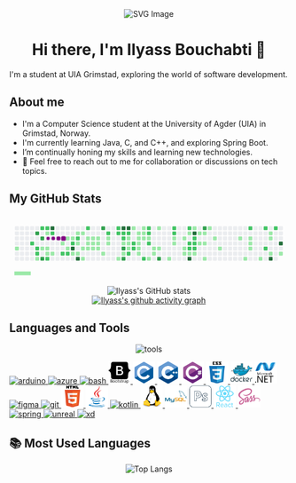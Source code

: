 <div align="center">
  <img src="https://github-production-user-asset-6210df.s3.amazonaws.com/63551022/292980730-19f2da2b-0f24-4f18-9e0b-6b2332748ad4.svg" alt="SVG Image">
  <h1>Hi there, I'm Ilyass Bouchabti 👋</h1>
</div>

I'm a student at UIA Grimstad, exploring the world of software development.

## About me
-  I'm a Computer Science student at the University of Agder (UIA) in Grimstad, Norway.
-  I'm currently learning Java, C, and C++, and exploring Spring Boot.
-  I’m continually honing my skills and learning new technologies.
- 💬 Feel free to reach out to me for collaboration or discussions on tech topics.


##  My GitHub Stats
<svg viewBox="-16 -32 880 192" width="880" height="192" xmlns="http://www.w3.org/2000/svg"><style>@keyframes c0{38.6%{fill:var(--c1)}38.62%,to{fill:var(--ce)}}@keyframes c1{.47%{fill:var(--c1)}.49%,to{fill:var(--ce)}}@keyframes c2{.96%{fill:var(--c1)}.98%,to{fill:var(--ce)}}@keyframes c3{57.99%{fill:var(--c2)}58.01%,to{fill:var(--ce)}}@keyframes c4{77.53%{fill:var(--c3)}77.55%,to{fill:var(--ce)}}@keyframes c5{1.77%{fill:var(--c1)}1.79%,to{fill:var(--ce)}}@keyframes c6{1.93%{fill:var(--c1)}1.95%,to{fill:var(--ce)}}@keyframes c7{57.66%{fill:var(--c2)}57.68%,to{fill:var(--ce)}}@keyframes c8{57.5%{fill:var(--c2)}57.52%,to{fill:var(--ce)}}@keyframes c9{37.63%{fill:var(--c1)}37.65%,to{fill:var(--ce)}}@keyframes ca{58.79%{fill:var(--c2)}58.81%,to{fill:var(--ce)}}@keyframes cb{77.86%{fill:var(--c3)}77.88%,to{fill:var(--ce)}}@keyframes cc{2.09%{fill:var(--c1)}2.11%,to{fill:var(--ce)}}@keyframes cd{34.56%{fill:var(--c1)}34.58%,to{fill:var(--ce)}}@keyframes ce{78.5%{fill:var(--c3)}78.52%,to{fill:var(--ce)}}@keyframes cf{58.96%{fill:var(--c2)}58.98%,to{fill:var(--ce)}}@keyframes cg{40.38%{fill:var(--c1)}40.4%,to{fill:var(--ce)}}@keyframes ch{2.41%{fill:var(--c1)}2.43%,to{fill:var(--ce)}}@keyframes ci{2.25%{fill:var(--c1)}2.27%,to{fill:var(--ce)}}@keyframes cj{34.4%{fill:var(--c1)}34.42%,to{fill:var(--ce)}}@keyframes ck{34.24%{fill:var(--c1)}34.26%,to{fill:var(--ce)}}@keyframes cl{56.69%{fill:var(--c2)}56.71%,to{fill:var(--ce)}}@keyframes cm{81.41%{fill:var(--c4)}81.43%,to{fill:var(--ce)}}@keyframes cn{40.54%{fill:var(--c2)}40.56%,to{fill:var(--ce)}}@keyframes co{2.57%{fill:var(--c1)}2.59%,to{fill:var(--ce)}}@keyframes cp{34.08%{fill:var(--c1)}34.1%,to{fill:var(--ce)}}@keyframes cq{2.9%{fill:var(--c1)}2.92%,to{fill:var(--ce)}}@keyframes cr{36.02%{fill:var(--c1)}36.04%,to{fill:var(--ce)}}@keyframes cs{56.05%{fill:var(--c2)}56.07%,to{fill:var(--ce)}}@keyframes ct{3.06%{fill:var(--c1)}3.08%,to{fill:var(--ce)}}@keyframes cu{35.69%{fill:var(--c1)}35.71%,to{fill:var(--ce)}}@keyframes cv{55.89%{fill:var(--c2)}55.91%,to{fill:var(--ce)}}@keyframes cw{3.22%{fill:var(--c1)}3.24%,to{fill:var(--ce)}}@keyframes cx{55.4%{fill:var(--c2)}55.42%,to{fill:var(--ce)}}@keyframes cy{80.12%{fill:var(--c4)}80.14%,to{fill:var(--ce)}}@keyframes cz{33.11%{fill:var(--c1)}33.13%,to{fill:var(--ce)}}@keyframes c10{3.54%{fill:var(--c1)}3.56%,to{fill:var(--ce)}}@keyframes c11{55.08%{fill:var(--c2)}55.1%,to{fill:var(--ce)}}@keyframes c12{32.3%{fill:var(--c1)}32.32%,to{fill:var(--ce)}}@keyframes c13{32.95%{fill:var(--c1)}32.97%,to{fill:var(--ce)}}@keyframes c14{79.63%{fill:var(--c4)}79.65%,to{fill:var(--ce)}}@keyframes c15{3.71%{fill:var(--c1)}3.73%,to{fill:var(--ce)}}@keyframes c16{31.98%{fill:var(--c1)}32%,to{fill:var(--ce)}}@keyframes c17{31.65%{fill:var(--c1)}31.67%,to{fill:var(--ce)}}@keyframes c18{54.43%{fill:var(--c2)}54.45%,to{fill:var(--ce)}}@keyframes c19{4.03%{fill:var(--c1)}4.05%,to{fill:var(--ce)}}@keyframes c1a{4.84%{fill:var(--c1)}4.86%,to{fill:var(--ce)}}@keyframes c1b{5%{fill:var(--c1)}5.02%,to{fill:var(--ce)}}@keyframes c1c{4.19%{fill:var(--c1)}4.21%,to{fill:var(--ce)}}@keyframes c1d{4.67%{fill:var(--c1)}4.69%,to{fill:var(--ce)}}@keyframes c1e{5.16%{fill:var(--c1)}5.18%,to{fill:var(--ce)}}@keyframes c1f{4.35%{fill:var(--c1)}4.37%,to{fill:var(--ce)}}@keyframes c1g{4.51%{fill:var(--c1)}4.53%,to{fill:var(--ce)}}@keyframes c1h{5.32%{fill:var(--c1)}5.34%,to{fill:var(--ce)}}@keyframes c1i{75.27%{fill:var(--c3)}75.29%,to{fill:var(--ce)}}@keyframes c1j{5.64%{fill:var(--c1)}5.66%,to{fill:var(--ce)}}@keyframes c1k{52.33%{fill:var(--c2)}52.35%,to{fill:var(--ce)}}@keyframes c1l{6.29%{fill:var(--c1)}6.31%,to{fill:var(--ce)}}@keyframes c1m{6.13%{fill:var(--c1)}6.15%,to{fill:var(--ce)}}@keyframes c1n{51.85%{fill:var(--c2)}51.87%,to{fill:var(--ce)}}@keyframes c1o{51.69%{fill:var(--c2)}51.71%,to{fill:var(--ce)}}@keyframes c1p{30.52%{fill:var(--c1)}30.54%,to{fill:var(--ce)}}@keyframes c1q{84%{fill:var(--c4)}84.02%,to{fill:var(--ce)}}@keyframes c1r{51.52%{fill:var(--c2)}51.54%,to{fill:var(--ce)}}@keyframes c1s{52.98%{fill:var(--c2)}53%,to{fill:var(--ce)}}@keyframes c1t{6.94%{fill:var(--c1)}6.96%,to{fill:var(--ce)}}@keyframes c1u{73.98%{fill:var(--c3)}74%,to{fill:var(--ce)}}@keyframes c1v{43.45%{fill:var(--c1)}43.47%,to{fill:var(--ce)}}@keyframes c1w{73.66%{fill:var(--c3)}73.68%,to{fill:var(--ce)}}@keyframes c1x{84.16%{fill:var(--c4)}84.18%,to{fill:var(--ce)}}@keyframes c1y{51.36%{fill:var(--c2)}51.38%,to{fill:var(--ce)}}@keyframes c1z{7.26%{fill:var(--c1)}7.28%,to{fill:var(--ce)}}@keyframes c20{7.1%{fill:var(--c1)}7.12%,to{fill:var(--ce)}}@keyframes c21{43.77%{fill:var(--c1)}43.79%,to{fill:var(--ce)}}@keyframes c22{43.61%{fill:var(--c2)}43.63%,to{fill:var(--ce)}}@keyframes c23{28.75%{fill:var(--c1)}28.77%,to{fill:var(--ce)}}@keyframes c24{44.09%{fill:var(--c2)}44.11%,to{fill:var(--ce)}}@keyframes c25{43.93%{fill:var(--c2)}43.95%,to{fill:var(--ce)}}@keyframes c26{28.42%{fill:var(--c1)}28.44%,to{fill:var(--ce)}}@keyframes c27{7.58%{fill:var(--c1)}7.6%,to{fill:var(--ce)}}@keyframes c28{9.68%{fill:var(--c1)}9.7%,to{fill:var(--ce)}}@keyframes c29{9.84%{fill:var(--c1)}9.86%,to{fill:var(--ce)}}@keyframes c2a{10.01%{fill:var(--c1)}10.03%,to{fill:var(--ce)}}@keyframes c2b{28.1%{fill:var(--c1)}28.12%,to{fill:var(--ce)}}@keyframes c2c{28.26%{fill:var(--c1)}28.28%,to{fill:var(--ce)}}@keyframes c2d{7.74%{fill:var(--c1)}7.76%,to{fill:var(--ce)}}@keyframes c2e{50.07%{fill:var(--c2)}50.09%,to{fill:var(--ce)}}@keyframes c2f{45.06%{fill:var(--c2)}45.08%,to{fill:var(--ce)}}@keyframes c2g{44.9%{fill:var(--c2)}44.92%,to{fill:var(--ce)}}@keyframes c2h{7.91%{fill:var(--c1)}7.93%,to{fill:var(--ce)}}@keyframes c2i{44.58%{fill:var(--c2)}44.6%,to{fill:var(--ce)}}@keyframes c2j{10.49%{fill:var(--c1)}10.51%,to{fill:var(--ce)}}@keyframes c2k{8.39%{fill:var(--c1)}8.41%,to{fill:var(--ce)}}@keyframes c2l{8.88%{fill:var(--c1)}8.9%,to{fill:var(--ce)}}@keyframes c2m{27.29%{fill:var(--c1)}27.31%,to{fill:var(--ce)}}@keyframes c2n{8.55%{fill:var(--c1)}8.57%,to{fill:var(--ce)}}@keyframes c2o{72.53%{fill:var(--c3)}72.55%,to{fill:var(--ce)}}@keyframes c2p{11.46%{fill:var(--c1)}11.48%,to{fill:var(--ce)}}@keyframes c2q{45.87%{fill:var(--c2)}45.89%,to{fill:var(--ce)}}@keyframes c2r{46.03%{fill:var(--c2)}46.05%,to{fill:var(--ce)}}@keyframes c2s{25.19%{fill:var(--c1)}25.21%,to{fill:var(--ce)}}@keyframes c2t{25.35%{fill:var(--c1)}25.37%,to{fill:var(--ce)}}@keyframes c2u{24.87%{fill:var(--c1)}24.89%,to{fill:var(--ce)}}@keyframes c2v{25.84%{fill:var(--c1)}25.86%,to{fill:var(--ce)}}@keyframes c2w{12.11%{fill:var(--c1)}12.13%,to{fill:var(--ce)}}@keyframes c2x{46.68%{fill:var(--c2)}46.7%,to{fill:var(--ce)}}@keyframes c2y{24.55%{fill:var(--c1)}24.57%,to{fill:var(--ce)}}@keyframes c2z{47.81%{fill:var(--c2)}47.83%,to{fill:var(--ce)}}@keyframes c30{47.97%{fill:var(--c2)}47.99%,to{fill:var(--ce)}}@keyframes c31{12.27%{fill:var(--c1)}12.29%,to{fill:var(--ce)}}@keyframes c32{87.39%{fill:var(--c4)}87.41%,to{fill:var(--ce)}}@keyframes c33{14.53%{fill:var(--c1)}14.55%,to{fill:var(--ce)}}@keyframes c34{86.42%{fill:var(--c4)}86.44%,to{fill:var(--ce)}}@keyframes c35{47.49%{fill:var(--c2)}47.51%,to{fill:var(--ce)}}@keyframes c36{47.65%{fill:var(--c2)}47.67%,to{fill:var(--ce)}}@keyframes c37{48.13%{fill:var(--c2)}48.15%,to{fill:var(--ce)}}@keyframes c38{12.43%{fill:var(--c1)}12.45%,to{fill:var(--ce)}}@keyframes c39{14.21%{fill:var(--c1)}14.23%,to{fill:var(--ce)}}@keyframes c3a{13.56%{fill:var(--c1)}13.58%,to{fill:var(--ce)}}@keyframes c3b{70.1%{fill:var(--c3)}70.12%,to{fill:var(--ce)}}@keyframes c3c{14.04%{fill:var(--c1)}14.06%,to{fill:var(--ce)}}@keyframes c3d{13.72%{fill:var(--c1)}13.74%,to{fill:var(--ce)}}@keyframes c3e{12.91%{fill:var(--c1)}12.93%,to{fill:var(--ce)}}@keyframes c3f{15.34%{fill:var(--c1)}15.36%,to{fill:var(--ce)}}@keyframes c3g{15.82%{fill:var(--c1)}15.84%,to{fill:var(--ce)}}@keyframes c3h{16.31%{fill:var(--c1)}16.33%,to{fill:var(--ce)}}@keyframes c3i{17.92%{fill:var(--c1)}17.94%,to{fill:var(--ce)}}@keyframes c3j{18.73%{fill:var(--c1)}18.75%,to{fill:var(--ce)}}@keyframes c3k{65.74%{fill:var(--c2)}65.76%,to{fill:var(--ce)}}@keyframes c3l{17.6%{fill:var(--c1)}17.62%,to{fill:var(--ce)}}@keyframes c3m{17.44%{fill:var(--c1)}17.46%,to{fill:var(--ce)}}@keyframes c3n{17.28%{fill:var(--c1)}17.3%,to{fill:var(--ce)}}@keyframes c3o{19.21%{fill:var(--c1)}19.23%,to{fill:var(--ce)}}@keyframes c3p{66.23%{fill:var(--c2)}66.25%,to{fill:var(--ce)}}@keyframes c3q{67.52%{fill:var(--c2)}67.54%,to{fill:var(--ce)}}@keyframes c3r{20.99%{fill:var(--c1)}21.01%,to{fill:var(--ce)}}@keyframes c3s{20.83%{fill:var(--c1)}20.85%,to{fill:var(--ce)}}@keyframes c3t{19.7%{fill:var(--c1)}19.72%,to{fill:var(--ce)}}@keyframes c3u{89.97%{fill:var(--c4)}89.99%,to{fill:var(--ce)}}@keyframes c3v{66.55%{fill:var(--c2)}66.57%,to{fill:var(--ce)}}@keyframes c3w{90.78%{fill:var(--c4)}90.8%,to{fill:var(--ce)}}@keyframes c3x{20.02%{fill:var(--c1)}20.04%,to{fill:var(--ce)}}@keyframes u0{.47%{transform:scale(0,1)}.49%,.96%{transform:scale(.01,1)}.98%,1.77%{transform:scale(.02,1)}1.79%,1.93%{transform:scale(.03,1)}1.95%,2.09%{transform:scale(.05,1)}2.11%,2.25%{transform:scale(.06,1)}2.27%,2.41%{transform:scale(.07,1)}2.43%,2.57%{transform:scale(.08,1)}2.59%,2.9%{transform:scale(.09,1)}2.92%,3.06%{transform:scale(.1,1)}3.08%,3.22%{transform:scale(.12,1)}3.24%,3.54%{transform:scale(.13,1)}3.56%,3.71%{transform:scale(.14,1)}3.73%,4.03%{transform:scale(.15,1)}4.05%,4.19%{transform:scale(.16,1)}4.21%,4.35%{transform:scale(.17,1)}4.37%,4.51%{transform:scale(.19,1)}4.53%,4.67%{transform:scale(.2,1)}4.69%,4.84%{transform:scale(.21,1)}4.86%,5%{transform:scale(.22,1)}5.02%,5.16%{transform:scale(.23,1)}5.18%,5.32%{transform:scale(.24,1)}5.34%,5.64%{transform:scale(.26,1)}5.66%,6.13%{transform:scale(.27,1)}6.15%,6.29%{transform:scale(.28,1)}6.31%,6.94%{transform:scale(.29,1)}6.96%,7.1%{transform:scale(.3,1)}7.12%,7.26%{transform:scale(.31,1)}7.28%,7.58%{transform:scale(.33,1)}7.6%,7.74%{transform:scale(.34,1)}7.76%,7.91%{transform:scale(.35,1)}7.93%,8.39%{transform:scale(.36,1)}8.41%,8.55%{transform:scale(.37,1)}8.57%,8.88%{transform:scale(.38,1)}8.9%,9.68%{transform:scale(.4,1)}9.7%,9.84%{transform:scale(.41,1)}10.01%,9.86%{transform:scale(.42,1)}10.03%,10.49%{transform:scale(.43,1)}10.51%,11.46%{transform:scale(.44,1)}11.48%,12.11%{transform:scale(.45,1)}12.13%,12.27%{transform:scale(.47,1)}12.29%,12.43%{transform:scale(.48,1)}12.45%,12.91%{transform:scale(.49,1)}12.93%,13.56%{transform:scale(.5,1)}13.58%,13.72%{transform:scale(.51,1)}13.74%,14.04%{transform:scale(.52,1)}14.06%,14.21%{transform:scale(.53,1)}14.23%,14.53%{transform:scale(.55,1)}14.55%,15.34%{transform:scale(.56,1)}15.36%,15.82%{transform:scale(.57,1)}15.84%,16.31%{transform:scale(.58,1)}16.33%,17.28%{transform:scale(.59,1)}17.3%,17.44%{transform:scale(.6,1)}17.46%,17.6%{transform:scale(.62,1)}17.62%,17.92%{transform:scale(.63,1)}17.94%,18.73%{transform:scale(.64,1)}18.75%,19.21%{transform:scale(.65,1)}19.23%,19.7%{transform:scale(.66,1)}19.72%,20.02%{transform:scale(.67,1)}20.04%,20.83%{transform:scale(.69,1)}20.85%,20.99%{transform:scale(.7,1)}21.01%,24.55%{transform:scale(.71,1)}24.57%,24.87%{transform:scale(.72,1)}24.89%,25.19%{transform:scale(.73,1)}25.21%,25.35%{transform:scale(.74,1)}25.37%,25.84%{transform:scale(.76,1)}25.86%,27.29%{transform:scale(.77,1)}27.31%,28.1%{transform:scale(.78,1)}28.12%,28.26%{transform:scale(.79,1)}28.28%,28.42%{transform:scale(.8,1)}28.44%,28.75%{transform:scale(.81,1)}28.77%,30.52%{transform:scale(.83,1)}30.54%,31.65%{transform:scale(.84,1)}31.67%,31.98%{transform:scale(.85,1)}32%,32.3%{transform:scale(.86,1)}32.32%,32.95%{transform:scale(.87,1)}32.97%,33.11%{transform:scale(.88,1)}33.13%,34.08%{transform:scale(.9,1)}34.1%,34.24%{transform:scale(.91,1)}34.26%,34.4%{transform:scale(.92,1)}34.42%,34.56%{transform:scale(.93,1)}34.58%,35.69%{transform:scale(.94,1)}35.71%,36.02%{transform:scale(.95,1)}36.04%,37.63%{transform:scale(.97,1)}37.65%,38.6%{transform:scale(.98,1)}38.62%,40.38%{transform:scale(.99,1)}40.4%,to{transform:scale(1,1)}}@keyframes u1{40.54%{transform:scale(0,1)}40.56%,to{transform:scale(1,1)}}@keyframes u2{43.45%{transform:scale(0,1)}43.47%,to{transform:scale(1,1)}}@keyframes u3{43.61%{transform:scale(0,1)}43.63%,to{transform:scale(1,1)}}@keyframes u4{43.77%{transform:scale(0,1)}43.79%,to{transform:scale(1,1)}}@keyframes u5{43.93%{transform:scale(0,1)}43.95%,44.09%{transform:scale(.03,1)}44.11%,44.58%{transform:scale(.06,1)}44.6%,44.9%{transform:scale(.09,1)}44.92%,45.06%{transform:scale(.11,1)}45.08%,45.87%{transform:scale(.14,1)}45.89%,46.03%{transform:scale(.17,1)}46.05%,46.68%{transform:scale(.2,1)}46.7%,47.49%{transform:scale(.23,1)}47.51%,47.65%{transform:scale(.26,1)}47.67%,47.81%{transform:scale(.29,1)}47.83%,47.97%{transform:scale(.31,1)}47.99%,48.13%{transform:scale(.34,1)}48.15%,50.07%{transform:scale(.37,1)}50.09%,51.36%{transform:scale(.4,1)}51.38%,51.52%{transform:scale(.43,1)}51.54%,51.69%{transform:scale(.46,1)}51.71%,51.85%{transform:scale(.49,1)}51.87%,52.33%{transform:scale(.51,1)}52.35%,52.98%{transform:scale(.54,1)}53%,54.43%{transform:scale(.57,1)}54.45%,55.08%{transform:scale(.6,1)}55.1%,55.4%{transform:scale(.63,1)}55.42%,55.89%{transform:scale(.66,1)}55.91%,56.05%{transform:scale(.69,1)}56.07%,56.69%{transform:scale(.71,1)}56.71%,57.5%{transform:scale(.74,1)}57.52%,57.66%{transform:scale(.77,1)}57.68%,57.99%{transform:scale(.8,1)}58.01%,58.79%{transform:scale(.83,1)}58.81%,58.96%{transform:scale(.86,1)}58.98%,65.74%{transform:scale(.89,1)}65.76%,66.23%{transform:scale(.91,1)}66.25%,66.55%{transform:scale(.94,1)}66.57%,67.52%{transform:scale(.97,1)}67.54%,to{transform:scale(1,1)}}@keyframes u6{70.1%{transform:scale(0,1)}70.12%,72.53%{transform:scale(.13,1)}72.55%,73.66%{transform:scale(.25,1)}73.68%,73.98%{transform:scale(.38,1)}74%,75.27%{transform:scale(.5,1)}75.29%,77.53%{transform:scale(.63,1)}77.55%,77.86%{transform:scale(.75,1)}77.88%,78.5%{transform:scale(.88,1)}78.52%,to{transform:scale(1,1)}}@keyframes u7{79.63%{transform:scale(0,1)}79.65%,80.12%{transform:scale(.11,1)}80.14%,81.41%{transform:scale(.22,1)}81.43%,84%{transform:scale(.33,1)}84.02%,84.16%{transform:scale(.44,1)}84.18%,86.42%{transform:scale(.56,1)}86.44%,87.39%{transform:scale(.67,1)}87.41%,89.97%{transform:scale(.78,1)}89.99%,90.78%{transform:scale(.89,1)}90.8%,to{transform:scale(1,1)}}@keyframes s0{0%,99.84%{transform:translate(0,-16px)}.16%{transform:translate(0,0)}.32%{transform:translate(16px,0)}.48%{transform:translate(16px,16px)}.81%,1.45%{transform:translate(48px,16px)}.97%,58.48%{transform:translate(48px,0)}1.13%{transform:translate(32px,0)}1.29%{transform:translate(32px,16px)}1.62%{transform:translate(48px,32px)}1.78%,39.58%,77.71%{transform:translate(64px,32px)}1.94%,39.74%,57.84%{transform:translate(64px,48px)}2.26%,40.06%{transform:translate(96px,48px)}2.42%{transform:translate(96px,32px)}3.23%,55.25%{transform:translate(176px,32px)}3.39%{transform:translate(176px,16px)}3.88%{transform:translate(224px,16px)}4.04%{transform:translate(224px,32px)}4.36%{transform:translate(256px,32px)}4.52%{transform:translate(256px,48px)}4.85%{transform:translate(224px,48px)}5.01%{transform:translate(224px,64px)}5.49%{transform:translate(272px,64px)}5.65%{transform:translate(272px,80px)}5.82%{transform:translate(288px,80px)}6.3%{transform:translate(288px,32px)}53.15%,6.62%{transform:translate(320px,32px)}30.05%,6.79%{transform:translate(320px,48px)}29.73%,7.11%{transform:translate(352px,48px)}29.56%,7.27%{transform:translate(352px,32px)}8.08%{transform:translate(432px,32px)}8.4%{transform:translate(432px,64px)}8.56%{transform:translate(448px,64px)}8.72%{transform:translate(448px,80px)}49.92%,9.21%{transform:translate(400px,80px)}9.53%{transform:translate(400px,48px)}9.69%{transform:translate(384px,48px)}10.02%{transform:translate(384px,80px)}10.34%{transform:translate(416px,80px)}10.5%{transform:translate(416px,96px)}10.66%{transform:translate(432px,96px)}10.82%{transform:translate(432px,80px)}11.31%{transform:translate(480px,80px)}11.47%{transform:translate(480px,96px)}11.95%{transform:translate(528px,96px)}12.12%{transform:translate(528px,80px)}12.76%{transform:translate(592px,80px)}12.92%{transform:translate(592px,96px)}13.09%{transform:translate(576px,96px)}13.57%{transform:translate(576px,48px)}13.73%{transform:translate(592px,48px)}14.05%{transform:translate(592px,16px)}14.22%{transform:translate(576px,16px)}14.38%,47.01%{transform:translate(576px,0)}14.54%,86.27%{transform:translate(560px,0)}14.7%{transform:translate(560px,-16px)}15.19%{transform:translate(608px,-16px)}15.35%{transform:translate(608px,0)}15.51%{transform:translate(624px,0)}15.83%{transform:translate(624px,32px)}15.99%{transform:translate(640px,32px)}16.32%{transform:translate(640px,64px)}17.29%{transform:translate(736px,64px)}17.61%{transform:translate(736px,32px)}17.93%{transform:translate(704px,32px)}18.09%{transform:translate(704px,48px)}18.26%{transform:translate(720px,48px)}18.74%{transform:translate(720px,96px)}19.39%{transform:translate(784px,96px)}19.55%{transform:translate(784px,80px)}20.03%{transform:translate(832px,80px)}20.19%{transform:translate(832px,64px)}20.36%{transform:translate(816px,64px)}20.68%{transform:translate(816px,32px)}20.84%{transform:translate(800px,32px)}21.32%{transform:translate(800px,-16px)}24.07%{transform:translate(528px,-16px)}24.39%{transform:translate(528px,16px)}24.56%,46.53%,86.59%{transform:translate(544px,16px)}24.72%{transform:translate(544px,32px)}25.2%{transform:translate(496px,32px)}25.36%{transform:translate(496px,48px)}25.69%{transform:translate(528px,48px)}25.85%{transform:translate(528px,64px)}26.01%{transform:translate(512px,64px)}26.33%{transform:translate(512px,32px)}26.66%{transform:translate(480px,32px)}26.98%{transform:translate(480px,0)}27.3%,71.57%{transform:translate(448px,0)}27.46%{transform:translate(448px,-16px)}27.95%{transform:translate(400px,-16px)}28.27%{transform:translate(400px,16px)}28.59%,29.24%{transform:translate(368px,16px)}28.76%{transform:translate(368px,0)}28.92%{transform:translate(384px,0)}29.08%,51.05%{transform:translate(384px,16px)}29.4%{transform:translate(368px,32px)}30.53%{transform:translate(320px,96px)}31.66%{transform:translate(208px,96px)}31.99%,32.63%{transform:translate(208px,64px)}32.15%,32.79%,79.97%{transform:translate(192px,64px)}32.31%{transform:translate(192px,48px)}32.47%{transform:translate(208px,48px)}32.96%{transform:translate(192px,80px)}33.12%{transform:translate(176px,80px)}33.28%{transform:translate(176px,96px)}33.76%{transform:translate(128px,96px)}33.93%,35.22%{transform:translate(128px,80px)}34.25%,56.54%{transform:translate(96px,80px)}34.41%{transform:translate(96px,64px)}34.57%{transform:translate(80px,64px)}34.73%{transform:translate(80px,80px)}35.38%{transform:translate(128px,64px)}35.7%{transform:translate(160px,64px)}35.86%,55.57%{transform:translate(160px,48px)}36.35%{transform:translate(112px,48px)}37%{transform:translate(112px,112px)}37.48%{transform:translate(64px,112px)}37.64%{transform:translate(64px,96px)}37.8%{transform:translate(48px,96px)}38.13%{transform:translate(48px,64px)}38.61%{transform:translate(0,64px)}38.93%{transform:translate(0,32px)}40.39%{transform:translate(96px,16px)}41.52%{transform:translate(208px,16px)}42.16%{transform:translate(208px,80px)}43.62%{transform:translate(352px,80px)}43.78%{transform:translate(352px,64px)}43.94%{transform:translate(368px,64px)}44.1%{transform:translate(368px,48px)}44.59%{transform:translate(416px,48px)}45.07%{transform:translate(416px,0)}45.88%{transform:translate(496px,0)}46.04%{transform:translate(496px,16px)}46.69%{transform:translate(544px,0)}47.33%{transform:translate(576px,32px)}47.5%{transform:translate(560px,32px)}47.66%{transform:translate(560px,48px)}47.82%{transform:translate(544px,48px)}47.98%{transform:translate(544px,64px)}48.14%{transform:translate(560px,64px)}48.3%{transform:translate(560px,80px)}50.08%{transform:translate(400px,96px)}50.24%{transform:translate(384px,96px)}51.7%,53.31%,74.64%{transform:translate(320px,16px)}51.86%,74.8%{transform:translate(320px,0)}52.18%{transform:translate(288px,0)}52.34%{transform:translate(288px,16px)}52.83%,74.47%{transform:translate(336px,16px)}52.99%{transform:translate(336px,32px)}53.96%{transform:translate(256px,16px)}54.12%{transform:translate(256px,0)}54.77%{transform:translate(192px,0)}55.09%{transform:translate(192px,32px)}55.41%{transform:translate(176px,48px)}55.9%{transform:translate(160px,80px)}56.7%{transform:translate(96px,96px)}56.87%{transform:translate(112px,96px)}57.03%{transform:translate(112px,80px)}57.51%{transform:translate(64px,80px)}58%,98.71%{transform:translate(48px,48px)}58.97%{transform:translate(96px,0)}59.13%{transform:translate(96px,-16px)}65.59%{transform:translate(736px,-16px)}65.75%{transform:translate(736px,0)}66.56%{transform:translate(816px,0)}66.72%{transform:translate(816px,16px)}67.04%{transform:translate(784px,16px)}67.53%{transform:translate(784px,64px)}67.69%{transform:translate(768px,64px)}68.34%{transform:translate(768px,0)}72.54%{transform:translate(448px,96px)}73.67%{transform:translate(336px,96px)}76.74%{transform:translate(128px,0)}76.9%{transform:translate(128px,16px)}77.54%{transform:translate(64px,16px)}77.87%{transform:translate(80px,32px)}78.51%{transform:translate(80px,96px)}79.64%{transform:translate(192px,96px)}80.13%{transform:translate(176px,64px)}80.78%{transform:translate(176px,0)}81.42%{transform:translate(112px,0)}81.58%{transform:translate(112px,-16px)}83.84%{transform:translate(336px,-16px)}84.01%{transform:translate(336px,0)}86.43%{transform:translate(560px,16px)}87.4%{transform:translate(544px,96px)}90.31%{transform:translate(832px,96px)}90.79%{transform:translate(832px,48px)}99.35%{transform:translate(48px,-16px)}}@keyframes s1{0%,99.84%{transform:translate(16px,-16px)}.16%{transform:translate(0,-16px)}.32%{transform:translate(0,0)}.48%{transform:translate(16px,0)}.65%{transform:translate(16px,16px)}.97%,1.62%{transform:translate(48px,16px)}1.13%,58.64%{transform:translate(48px,0)}1.29%{transform:translate(32px,0)}1.45%{transform:translate(32px,16px)}1.78%{transform:translate(48px,32px)}1.94%,39.74%,77.87%{transform:translate(64px,32px)}2.1%,39.9%,58%{transform:translate(64px,48px)}2.42%,40.23%{transform:translate(96px,48px)}2.58%{transform:translate(96px,32px)}3.39%,55.41%{transform:translate(176px,32px)}3.55%{transform:translate(176px,16px)}4.04%{transform:translate(224px,16px)}4.2%{transform:translate(224px,32px)}4.52%{transform:translate(256px,32px)}4.68%{transform:translate(256px,48px)}5.01%{transform:translate(224px,48px)}5.17%{transform:translate(224px,64px)}5.65%{transform:translate(272px,64px)}5.82%{transform:translate(272px,80px)}5.98%{transform:translate(288px,80px)}6.46%{transform:translate(288px,32px)}53.31%,6.79%{transform:translate(320px,32px)}30.21%,6.95%{transform:translate(320px,48px)}29.89%,7.27%{transform:translate(352px,48px)}29.73%,7.43%{transform:translate(352px,32px)}8.24%{transform:translate(432px,32px)}8.56%{transform:translate(432px,64px)}8.72%{transform:translate(448px,64px)}8.89%{transform:translate(448px,80px)}50.08%,9.37%{transform:translate(400px,80px)}9.69%{transform:translate(400px,48px)}9.85%{transform:translate(384px,48px)}10.18%{transform:translate(384px,80px)}10.5%{transform:translate(416px,80px)}10.66%{transform:translate(416px,96px)}10.82%{transform:translate(432px,96px)}10.99%{transform:translate(432px,80px)}11.47%{transform:translate(480px,80px)}11.63%{transform:translate(480px,96px)}12.12%{transform:translate(528px,96px)}12.28%{transform:translate(528px,80px)}12.92%{transform:translate(592px,80px)}13.09%{transform:translate(592px,96px)}13.25%{transform:translate(576px,96px)}13.73%{transform:translate(576px,48px)}13.89%{transform:translate(592px,48px)}14.22%{transform:translate(592px,16px)}14.38%{transform:translate(576px,16px)}14.54%,47.17%{transform:translate(576px,0)}14.7%,86.43%{transform:translate(560px,0)}14.86%{transform:translate(560px,-16px)}15.35%{transform:translate(608px,-16px)}15.51%{transform:translate(608px,0)}15.67%{transform:translate(624px,0)}15.99%{transform:translate(624px,32px)}16.16%{transform:translate(640px,32px)}16.48%{transform:translate(640px,64px)}17.45%{transform:translate(736px,64px)}17.77%{transform:translate(736px,32px)}18.09%{transform:translate(704px,32px)}18.26%{transform:translate(704px,48px)}18.42%{transform:translate(720px,48px)}18.9%{transform:translate(720px,96px)}19.55%{transform:translate(784px,96px)}19.71%{transform:translate(784px,80px)}20.19%{transform:translate(832px,80px)}20.36%{transform:translate(832px,64px)}20.52%{transform:translate(816px,64px)}20.84%{transform:translate(816px,32px)}21%{transform:translate(800px,32px)}21.49%{transform:translate(800px,-16px)}24.23%{transform:translate(528px,-16px)}24.56%{transform:translate(528px,16px)}24.72%,46.69%,86.75%{transform:translate(544px,16px)}24.88%{transform:translate(544px,32px)}25.36%{transform:translate(496px,32px)}25.53%{transform:translate(496px,48px)}25.85%{transform:translate(528px,48px)}26.01%{transform:translate(528px,64px)}26.17%{transform:translate(512px,64px)}26.49%{transform:translate(512px,32px)}26.82%{transform:translate(480px,32px)}27.14%{transform:translate(480px,0)}27.46%,71.73%{transform:translate(448px,0)}27.63%{transform:translate(448px,-16px)}28.11%{transform:translate(400px,-16px)}28.43%{transform:translate(400px,16px)}28.76%,29.4%{transform:translate(368px,16px)}28.92%{transform:translate(368px,0)}29.08%{transform:translate(384px,0)}29.24%,51.21%{transform:translate(384px,16px)}29.56%{transform:translate(368px,32px)}30.69%{transform:translate(320px,96px)}31.83%{transform:translate(208px,96px)}32.15%,32.79%{transform:translate(208px,64px)}32.31%,32.96%,80.13%{transform:translate(192px,64px)}32.47%{transform:translate(192px,48px)}32.63%{transform:translate(208px,48px)}33.12%{transform:translate(192px,80px)}33.28%{transform:translate(176px,80px)}33.44%{transform:translate(176px,96px)}33.93%{transform:translate(128px,96px)}34.09%,35.38%{transform:translate(128px,80px)}34.41%,56.7%{transform:translate(96px,80px)}34.57%{transform:translate(96px,64px)}34.73%{transform:translate(80px,64px)}34.89%{transform:translate(80px,80px)}35.54%{transform:translate(128px,64px)}35.86%{transform:translate(160px,64px)}36.03%,55.74%{transform:translate(160px,48px)}36.51%{transform:translate(112px,48px)}37.16%{transform:translate(112px,112px)}37.64%{transform:translate(64px,112px)}37.8%{transform:translate(64px,96px)}37.96%{transform:translate(48px,96px)}38.29%{transform:translate(48px,64px)}38.77%{transform:translate(0,64px)}39.1%{transform:translate(0,32px)}40.55%{transform:translate(96px,16px)}41.68%{transform:translate(208px,16px)}42.33%{transform:translate(208px,80px)}43.78%{transform:translate(352px,80px)}43.94%{transform:translate(352px,64px)}44.1%{transform:translate(368px,64px)}44.26%{transform:translate(368px,48px)}44.75%{transform:translate(416px,48px)}45.23%{transform:translate(416px,0)}46.04%{transform:translate(496px,0)}46.2%{transform:translate(496px,16px)}46.85%{transform:translate(544px,0)}47.5%{transform:translate(576px,32px)}47.66%{transform:translate(560px,32px)}47.82%{transform:translate(560px,48px)}47.98%{transform:translate(544px,48px)}48.14%{transform:translate(544px,64px)}48.3%{transform:translate(560px,64px)}48.47%{transform:translate(560px,80px)}50.24%{transform:translate(400px,96px)}50.4%{transform:translate(384px,96px)}51.86%,53.47%,74.8%{transform:translate(320px,16px)}52.02%,74.96%{transform:translate(320px,0)}52.34%{transform:translate(288px,0)}52.5%{transform:translate(288px,16px)}52.99%,74.64%{transform:translate(336px,16px)}53.15%{transform:translate(336px,32px)}54.12%{transform:translate(256px,16px)}54.28%{transform:translate(256px,0)}54.93%{transform:translate(192px,0)}55.25%{transform:translate(192px,32px)}55.57%{transform:translate(176px,48px)}56.06%{transform:translate(160px,80px)}56.87%{transform:translate(96px,96px)}57.03%{transform:translate(112px,96px)}57.19%{transform:translate(112px,80px)}57.67%{transform:translate(64px,80px)}58.16%,98.87%{transform:translate(48px,48px)}59.13%{transform:translate(96px,0)}59.29%{transform:translate(96px,-16px)}65.75%{transform:translate(736px,-16px)}65.91%{transform:translate(736px,0)}66.72%{transform:translate(816px,0)}66.88%{transform:translate(816px,16px)}67.21%{transform:translate(784px,16px)}67.69%{transform:translate(784px,64px)}67.85%{transform:translate(768px,64px)}68.5%{transform:translate(768px,0)}72.7%{transform:translate(448px,96px)}73.83%{transform:translate(336px,96px)}76.9%{transform:translate(128px,0)}77.06%{transform:translate(128px,16px)}77.71%{transform:translate(64px,16px)}78.03%{transform:translate(80px,32px)}78.68%{transform:translate(80px,96px)}79.81%{transform:translate(192px,96px)}80.29%{transform:translate(176px,64px)}80.94%{transform:translate(176px,0)}81.58%{transform:translate(112px,0)}81.74%{transform:translate(112px,-16px)}84.01%{transform:translate(336px,-16px)}84.17%{transform:translate(336px,0)}86.59%{transform:translate(560px,16px)}87.56%{transform:translate(544px,96px)}90.47%{transform:translate(832px,96px)}90.95%{transform:translate(832px,48px)}99.52%{transform:translate(48px,-16px)}}@keyframes s2{0%,99.84%{transform:translate(32px,-16px)}.32%{transform:translate(0,-16px)}.48%{transform:translate(0,0)}.65%{transform:translate(16px,0)}.81%{transform:translate(16px,16px)}1.13%,1.78%{transform:translate(48px,16px)}1.29%,58.8%{transform:translate(48px,0)}1.45%{transform:translate(32px,0)}1.62%{transform:translate(32px,16px)}1.94%{transform:translate(48px,32px)}2.1%,39.9%,78.03%{transform:translate(64px,32px)}2.26%,40.06%,58.16%{transform:translate(64px,48px)}2.58%,40.39%{transform:translate(96px,48px)}2.75%{transform:translate(96px,32px)}3.55%,55.57%{transform:translate(176px,32px)}3.72%{transform:translate(176px,16px)}4.2%{transform:translate(224px,16px)}4.36%{transform:translate(224px,32px)}4.68%{transform:translate(256px,32px)}4.85%{transform:translate(256px,48px)}5.17%{transform:translate(224px,48px)}5.33%{transform:translate(224px,64px)}5.82%{transform:translate(272px,64px)}5.98%{transform:translate(272px,80px)}6.14%{transform:translate(288px,80px)}6.62%{transform:translate(288px,32px)}53.47%,6.95%{transform:translate(320px,32px)}30.37%,7.11%{transform:translate(320px,48px)}30.05%,7.43%{transform:translate(352px,48px)}29.89%,7.59%{transform:translate(352px,32px)}8.4%{transform:translate(432px,32px)}8.72%{transform:translate(432px,64px)}8.89%{transform:translate(448px,64px)}9.05%{transform:translate(448px,80px)}50.24%,9.53%{transform:translate(400px,80px)}9.85%{transform:translate(400px,48px)}10.02%{transform:translate(384px,48px)}10.34%{transform:translate(384px,80px)}10.66%{transform:translate(416px,80px)}10.82%{transform:translate(416px,96px)}10.99%{transform:translate(432px,96px)}11.15%{transform:translate(432px,80px)}11.63%{transform:translate(480px,80px)}11.79%{transform:translate(480px,96px)}12.28%{transform:translate(528px,96px)}12.44%{transform:translate(528px,80px)}13.09%{transform:translate(592px,80px)}13.25%{transform:translate(592px,96px)}13.41%{transform:translate(576px,96px)}13.89%{transform:translate(576px,48px)}14.05%{transform:translate(592px,48px)}14.38%{transform:translate(592px,16px)}14.54%{transform:translate(576px,16px)}14.7%,47.33%{transform:translate(576px,0)}14.86%,86.59%{transform:translate(560px,0)}15.02%{transform:translate(560px,-16px)}15.51%{transform:translate(608px,-16px)}15.67%{transform:translate(608px,0)}15.83%{transform:translate(624px,0)}16.16%{transform:translate(624px,32px)}16.32%{transform:translate(640px,32px)}16.64%{transform:translate(640px,64px)}17.61%{transform:translate(736px,64px)}17.93%{transform:translate(736px,32px)}18.26%{transform:translate(704px,32px)}18.42%{transform:translate(704px,48px)}18.58%{transform:translate(720px,48px)}19.06%{transform:translate(720px,96px)}19.71%{transform:translate(784px,96px)}19.87%{transform:translate(784px,80px)}20.36%{transform:translate(832px,80px)}20.52%{transform:translate(832px,64px)}20.68%{transform:translate(816px,64px)}21%{transform:translate(816px,32px)}21.16%{transform:translate(800px,32px)}21.65%{transform:translate(800px,-16px)}24.39%{transform:translate(528px,-16px)}24.72%{transform:translate(528px,16px)}24.88%,46.85%,86.91%{transform:translate(544px,16px)}25.04%{transform:translate(544px,32px)}25.53%{transform:translate(496px,32px)}25.69%{transform:translate(496px,48px)}26.01%{transform:translate(528px,48px)}26.17%{transform:translate(528px,64px)}26.33%{transform:translate(512px,64px)}26.66%{transform:translate(512px,32px)}26.98%{transform:translate(480px,32px)}27.3%{transform:translate(480px,0)}27.63%,71.89%{transform:translate(448px,0)}27.79%{transform:translate(448px,-16px)}28.27%{transform:translate(400px,-16px)}28.59%{transform:translate(400px,16px)}28.92%,29.56%{transform:translate(368px,16px)}29.08%{transform:translate(368px,0)}29.24%{transform:translate(384px,0)}29.4%,51.37%{transform:translate(384px,16px)}29.73%{transform:translate(368px,32px)}30.86%{transform:translate(320px,96px)}31.99%{transform:translate(208px,96px)}32.31%,32.96%{transform:translate(208px,64px)}32.47%,33.12%,80.29%{transform:translate(192px,64px)}32.63%{transform:translate(192px,48px)}32.79%{transform:translate(208px,48px)}33.28%{transform:translate(192px,80px)}33.44%{transform:translate(176px,80px)}33.6%{transform:translate(176px,96px)}34.09%{transform:translate(128px,96px)}34.25%,35.54%{transform:translate(128px,80px)}34.57%,56.87%{transform:translate(96px,80px)}34.73%{transform:translate(96px,64px)}34.89%{transform:translate(80px,64px)}35.06%{transform:translate(80px,80px)}35.7%{transform:translate(128px,64px)}36.03%{transform:translate(160px,64px)}36.19%,55.9%{transform:translate(160px,48px)}36.67%{transform:translate(112px,48px)}37.32%{transform:translate(112px,112px)}37.8%{transform:translate(64px,112px)}37.96%{transform:translate(64px,96px)}38.13%{transform:translate(48px,96px)}38.45%{transform:translate(48px,64px)}38.93%{transform:translate(0,64px)}39.26%{transform:translate(0,32px)}40.71%{transform:translate(96px,16px)}41.84%{transform:translate(208px,16px)}42.49%{transform:translate(208px,80px)}43.94%{transform:translate(352px,80px)}44.1%{transform:translate(352px,64px)}44.26%{transform:translate(368px,64px)}44.43%{transform:translate(368px,48px)}44.91%{transform:translate(416px,48px)}45.4%{transform:translate(416px,0)}46.2%{transform:translate(496px,0)}46.37%{transform:translate(496px,16px)}47.01%{transform:translate(544px,0)}47.66%{transform:translate(576px,32px)}47.82%{transform:translate(560px,32px)}47.98%{transform:translate(560px,48px)}48.14%{transform:translate(544px,48px)}48.3%{transform:translate(544px,64px)}48.47%{transform:translate(560px,64px)}48.63%{transform:translate(560px,80px)}50.4%{transform:translate(400px,96px)}50.57%{transform:translate(384px,96px)}52.02%,53.63%,74.96%{transform:translate(320px,16px)}52.18%,75.12%{transform:translate(320px,0)}52.5%{transform:translate(288px,0)}52.67%{transform:translate(288px,16px)}53.15%,74.8%{transform:translate(336px,16px)}53.31%{transform:translate(336px,32px)}54.28%{transform:translate(256px,16px)}54.44%{transform:translate(256px,0)}55.09%{transform:translate(192px,0)}55.41%{transform:translate(192px,32px)}55.74%{transform:translate(176px,48px)}56.22%{transform:translate(160px,80px)}57.03%{transform:translate(96px,96px)}57.19%{transform:translate(112px,96px)}57.35%{transform:translate(112px,80px)}57.84%{transform:translate(64px,80px)}58.32%,99.03%{transform:translate(48px,48px)}59.29%{transform:translate(96px,0)}59.45%{transform:translate(96px,-16px)}65.91%{transform:translate(736px,-16px)}66.07%{transform:translate(736px,0)}66.88%{transform:translate(816px,0)}67.04%{transform:translate(816px,16px)}67.37%{transform:translate(784px,16px)}67.85%{transform:translate(784px,64px)}68.01%{transform:translate(768px,64px)}68.66%{transform:translate(768px,0)}72.86%{transform:translate(448px,96px)}73.99%{transform:translate(336px,96px)}77.06%{transform:translate(128px,0)}77.22%{transform:translate(128px,16px)}77.87%{transform:translate(64px,16px)}78.19%{transform:translate(80px,32px)}78.84%{transform:translate(80px,96px)}79.97%{transform:translate(192px,96px)}80.45%{transform:translate(176px,64px)}81.1%{transform:translate(176px,0)}81.74%{transform:translate(112px,0)}81.91%{transform:translate(112px,-16px)}84.17%{transform:translate(336px,-16px)}84.33%{transform:translate(336px,0)}86.75%{transform:translate(560px,16px)}87.72%{transform:translate(544px,96px)}90.63%{transform:translate(832px,96px)}91.11%{transform:translate(832px,48px)}99.68%{transform:translate(48px,-16px)}}@keyframes s3{0%,99.84%{transform:translate(48px,-16px)}.48%{transform:translate(0,-16px)}.65%{transform:translate(0,0)}.81%{transform:translate(16px,0)}.97%{transform:translate(16px,16px)}1.29%,1.94%{transform:translate(48px,16px)}1.45%,58.97%{transform:translate(48px,0)}1.62%{transform:translate(32px,0)}1.78%{transform:translate(32px,16px)}2.1%{transform:translate(48px,32px)}2.26%,40.06%,78.19%{transform:translate(64px,32px)}2.42%,40.23%,58.32%{transform:translate(64px,48px)}2.75%,40.55%{transform:translate(96px,48px)}2.91%{transform:translate(96px,32px)}3.72%,55.74%{transform:translate(176px,32px)}3.88%{transform:translate(176px,16px)}4.36%{transform:translate(224px,16px)}4.52%{transform:translate(224px,32px)}4.85%{transform:translate(256px,32px)}5.01%{transform:translate(256px,48px)}5.33%{transform:translate(224px,48px)}5.49%{transform:translate(224px,64px)}5.98%{transform:translate(272px,64px)}6.14%{transform:translate(272px,80px)}6.3%{transform:translate(288px,80px)}6.79%{transform:translate(288px,32px)}53.63%,7.11%{transform:translate(320px,32px)}30.53%,7.27%{transform:translate(320px,48px)}30.21%,7.59%{transform:translate(352px,48px)}30.05%,7.75%{transform:translate(352px,32px)}8.56%{transform:translate(432px,32px)}8.89%{transform:translate(432px,64px)}9.05%{transform:translate(448px,64px)}9.21%{transform:translate(448px,80px)}50.4%,9.69%{transform:translate(400px,80px)}10.02%{transform:translate(400px,48px)}10.18%{transform:translate(384px,48px)}10.5%{transform:translate(384px,80px)}10.82%{transform:translate(416px,80px)}10.99%{transform:translate(416px,96px)}11.15%{transform:translate(432px,96px)}11.31%{transform:translate(432px,80px)}11.79%{transform:translate(480px,80px)}11.95%{transform:translate(480px,96px)}12.44%{transform:translate(528px,96px)}12.6%{transform:translate(528px,80px)}13.25%{transform:translate(592px,80px)}13.41%{transform:translate(592px,96px)}13.57%{transform:translate(576px,96px)}14.05%{transform:translate(576px,48px)}14.22%{transform:translate(592px,48px)}14.54%{transform:translate(592px,16px)}14.7%{transform:translate(576px,16px)}14.86%,47.5%{transform:translate(576px,0)}15.02%,86.75%{transform:translate(560px,0)}15.19%{transform:translate(560px,-16px)}15.67%{transform:translate(608px,-16px)}15.83%{transform:translate(608px,0)}15.99%{transform:translate(624px,0)}16.32%{transform:translate(624px,32px)}16.48%{transform:translate(640px,32px)}16.8%{transform:translate(640px,64px)}17.77%{transform:translate(736px,64px)}18.09%{transform:translate(736px,32px)}18.42%{transform:translate(704px,32px)}18.58%{transform:translate(704px,48px)}18.74%{transform:translate(720px,48px)}19.22%{transform:translate(720px,96px)}19.87%{transform:translate(784px,96px)}20.03%{transform:translate(784px,80px)}20.52%{transform:translate(832px,80px)}20.68%{transform:translate(832px,64px)}20.84%{transform:translate(816px,64px)}21.16%{transform:translate(816px,32px)}21.32%{transform:translate(800px,32px)}21.81%{transform:translate(800px,-16px)}24.56%{transform:translate(528px,-16px)}24.88%{transform:translate(528px,16px)}25.04%,47.01%,87.08%{transform:translate(544px,16px)}25.2%{transform:translate(544px,32px)}25.69%{transform:translate(496px,32px)}25.85%{transform:translate(496px,48px)}26.17%{transform:translate(528px,48px)}26.33%{transform:translate(528px,64px)}26.49%{transform:translate(512px,64px)}26.82%{transform:translate(512px,32px)}27.14%{transform:translate(480px,32px)}27.46%{transform:translate(480px,0)}27.79%,72.05%{transform:translate(448px,0)}27.95%{transform:translate(448px,-16px)}28.43%{transform:translate(400px,-16px)}28.76%{transform:translate(400px,16px)}29.08%,29.73%{transform:translate(368px,16px)}29.24%{transform:translate(368px,0)}29.4%{transform:translate(384px,0)}29.56%,51.53%{transform:translate(384px,16px)}29.89%{transform:translate(368px,32px)}31.02%{transform:translate(320px,96px)}32.15%{transform:translate(208px,96px)}32.47%,33.12%{transform:translate(208px,64px)}32.63%,33.28%,80.45%{transform:translate(192px,64px)}32.79%{transform:translate(192px,48px)}32.96%{transform:translate(208px,48px)}33.44%{transform:translate(192px,80px)}33.6%{transform:translate(176px,80px)}33.76%{transform:translate(176px,96px)}34.25%{transform:translate(128px,96px)}34.41%,35.7%{transform:translate(128px,80px)}34.73%,57.03%{transform:translate(96px,80px)}34.89%{transform:translate(96px,64px)}35.06%{transform:translate(80px,64px)}35.22%{transform:translate(80px,80px)}35.86%{transform:translate(128px,64px)}36.19%{transform:translate(160px,64px)}36.35%,56.06%{transform:translate(160px,48px)}36.83%{transform:translate(112px,48px)}37.48%{transform:translate(112px,112px)}37.96%{transform:translate(64px,112px)}38.13%{transform:translate(64px,96px)}38.29%{transform:translate(48px,96px)}38.61%{transform:translate(48px,64px)}39.1%{transform:translate(0,64px)}39.42%{transform:translate(0,32px)}40.87%{transform:translate(96px,16px)}42%{transform:translate(208px,16px)}42.65%{transform:translate(208px,80px)}44.1%{transform:translate(352px,80px)}44.26%{transform:translate(352px,64px)}44.43%{transform:translate(368px,64px)}44.59%{transform:translate(368px,48px)}45.07%{transform:translate(416px,48px)}45.56%{transform:translate(416px,0)}46.37%{transform:translate(496px,0)}46.53%{transform:translate(496px,16px)}47.17%{transform:translate(544px,0)}47.82%{transform:translate(576px,32px)}47.98%{transform:translate(560px,32px)}48.14%{transform:translate(560px,48px)}48.3%{transform:translate(544px,48px)}48.47%{transform:translate(544px,64px)}48.63%{transform:translate(560px,64px)}48.79%{transform:translate(560px,80px)}50.57%{transform:translate(400px,96px)}50.73%{transform:translate(384px,96px)}52.18%,53.8%,75.12%{transform:translate(320px,16px)}52.34%,75.28%{transform:translate(320px,0)}52.67%{transform:translate(288px,0)}52.83%{transform:translate(288px,16px)}53.31%,74.96%{transform:translate(336px,16px)}53.47%{transform:translate(336px,32px)}54.44%{transform:translate(256px,16px)}54.6%{transform:translate(256px,0)}55.25%{transform:translate(192px,0)}55.57%{transform:translate(192px,32px)}55.9%{transform:translate(176px,48px)}56.38%{transform:translate(160px,80px)}57.19%{transform:translate(96px,96px)}57.35%{transform:translate(112px,96px)}57.51%{transform:translate(112px,80px)}58%{transform:translate(64px,80px)}58.48%,99.19%{transform:translate(48px,48px)}59.45%{transform:translate(96px,0)}59.61%{transform:translate(96px,-16px)}66.07%{transform:translate(736px,-16px)}66.24%{transform:translate(736px,0)}67.04%{transform:translate(816px,0)}67.21%{transform:translate(816px,16px)}67.53%{transform:translate(784px,16px)}68.01%{transform:translate(784px,64px)}68.17%{transform:translate(768px,64px)}68.82%{transform:translate(768px,0)}73.02%{transform:translate(448px,96px)}74.15%{transform:translate(336px,96px)}77.22%{transform:translate(128px,0)}77.38%{transform:translate(128px,16px)}78.03%{transform:translate(64px,16px)}78.35%{transform:translate(80px,32px)}79%{transform:translate(80px,96px)}80.13%{transform:translate(192px,96px)}80.61%{transform:translate(176px,64px)}81.26%{transform:translate(176px,0)}81.91%{transform:translate(112px,0)}82.07%{transform:translate(112px,-16px)}84.33%{transform:translate(336px,-16px)}84.49%{transform:translate(336px,0)}86.91%{transform:translate(560px,16px)}87.88%{transform:translate(544px,96px)}90.79%{transform:translate(832px,96px)}91.28%{transform:translate(832px,48px)}}:root{--cb:#1b1f230a;--cs:purple;--ce:#ebedf0;--c0:#ebedf0;--c1:#9be9a8;--c2:#40c463;--c3:#30a14e;--c4:#216e39}@media (prefers-color-scheme:dark){:root{--cb:#1b1f230a;--cs:purple;--ce:#161b22;--c1:#01311f;--c2:#034525;--c3:#0f6d31;--c4:#00c647}}.c{shape-rendering:geometricPrecision;rx:2;ry:2;fill:var(--ce);stroke-width:1px;stroke:var(--cb);animation:none 61900ms linear infinite}.c.c0,.c.c1,.c.c2{fill:var(--c1);animation-name:c0}.c.c1,.c.c2{animation-name:c1}.c.c2{animation-name:c2}.c.c3{fill:var(--c2);animation-name:c3}.c.c4{fill:var(--c3);animation-name:c4}.c.c5,.c.c6{fill:var(--c1);animation-name:c5}.c.c6{animation-name:c6}.c.c7,.c.c8{fill:var(--c2);animation-name:c7}.c.c8{animation-name:c8}.c.c9{fill:var(--c1);animation-name:c9}.c.ca{fill:var(--c2);animation-name:ca}.c.cb{fill:var(--c3);animation-name:cb}.c.cc,.c.cd{fill:var(--c1);animation-name:cc}.c.cd{animation-name:cd}.c.ce{fill:var(--c3);animation-name:ce}.c.cf{fill:var(--c2);animation-name:cf}.c.cg,.c.ch{fill:var(--c1);animation-name:cg}.c.ch{animation-name:ch}.c.ci,.c.cj,.c.ck{fill:var(--c1);animation-name:ci}.c.cj,.c.ck{animation-name:cj}.c.ck{animation-name:ck}.c.cl{fill:var(--c2);animation-name:cl}.c.cm{fill:var(--c4);animation-name:cm}.c.cn{fill:var(--c2);animation-name:cn}.c.co{fill:var(--c1);animation-name:co}.c.cp,.c.cq,.c.cr{fill:var(--c1);animation-name:cp}.c.cq,.c.cr{animation-name:cq}.c.cr{animation-name:cr}.c.cs{fill:var(--c2);animation-name:cs}.c.ct,.c.cu{fill:var(--c1);animation-name:ct}.c.cu{animation-name:cu}.c.cv{fill:var(--c2);animation-name:cv}.c.cw{fill:var(--c1);animation-name:cw}.c.cx{fill:var(--c2);animation-name:cx}.c.cy{fill:var(--c4);animation-name:cy}.c.c10,.c.cz{fill:var(--c1);animation-name:cz}.c.c10{animation-name:c10}.c.c11{fill:var(--c2);animation-name:c11}.c.c12,.c.c13{fill:var(--c1);animation-name:c12}.c.c13{animation-name:c13}.c.c14{fill:var(--c4);animation-name:c14}.c.c15,.c.c16,.c.c17{fill:var(--c1);animation-name:c15}.c.c16,.c.c17{animation-name:c16}.c.c17{animation-name:c17}.c.c18{fill:var(--c2);animation-name:c18}.c.c19,.c.c1a,.c.c1b{fill:var(--c1);animation-name:c19}.c.c1a,.c.c1b{animation-name:c1a}.c.c1b{animation-name:c1b}.c.c1c,.c.c1d,.c.c1e{fill:var(--c1);animation-name:c1c}.c.c1d,.c.c1e{animation-name:c1d}.c.c1e{animation-name:c1e}.c.c1f,.c.c1g,.c.c1h{fill:var(--c1);animation-name:c1f}.c.c1g,.c.c1h{animation-name:c1g}.c.c1h{animation-name:c1h}.c.c1i{fill:var(--c3);animation-name:c1i}.c.c1j{fill:var(--c1);animation-name:c1j}.c.c1k{fill:var(--c2);animation-name:c1k}.c.c1l,.c.c1m{fill:var(--c1);animation-name:c1l}.c.c1m{animation-name:c1m}.c.c1n,.c.c1o{fill:var(--c2);animation-name:c1n}.c.c1o{animation-name:c1o}.c.c1p{fill:var(--c1);animation-name:c1p}.c.c1q{fill:var(--c4);animation-name:c1q}.c.c1r,.c.c1s{fill:var(--c2);animation-name:c1r}.c.c1s{animation-name:c1s}.c.c1t{fill:var(--c1);animation-name:c1t}.c.c1u{fill:var(--c3);animation-name:c1u}.c.c1v{fill:var(--c1);animation-name:c1v}.c.c1w{fill:var(--c3);animation-name:c1w}.c.c1x{fill:var(--c4);animation-name:c1x}.c.c1y{fill:var(--c2);animation-name:c1y}.c.c1z,.c.c20,.c.c21{fill:var(--c1);animation-name:c1z}.c.c20,.c.c21{animation-name:c20}.c.c21{animation-name:c21}.c.c22{fill:var(--c2);animation-name:c22}.c.c23{fill:var(--c1);animation-name:c23}.c.c24,.c.c25{fill:var(--c2);animation-name:c24}.c.c25{animation-name:c25}.c.c26,.c.c27{fill:var(--c1);animation-name:c26}.c.c27{animation-name:c27}.c.c28,.c.c29,.c.c2a{fill:var(--c1);animation-name:c28}.c.c29,.c.c2a{animation-name:c29}.c.c2a{animation-name:c2a}.c.c2b,.c.c2c,.c.c2d{fill:var(--c1);animation-name:c2b}.c.c2c,.c.c2d{animation-name:c2c}.c.c2d{animation-name:c2d}.c.c2e,.c.c2f,.c.c2g{fill:var(--c2);animation-name:c2e}.c.c2f,.c.c2g{animation-name:c2f}.c.c2g{animation-name:c2g}.c.c2h{fill:var(--c1);animation-name:c2h}.c.c2i{fill:var(--c2);animation-name:c2i}.c.c2j,.c.c2k{fill:var(--c1);animation-name:c2j}.c.c2k{animation-name:c2k}.c.c2l,.c.c2m,.c.c2n{fill:var(--c1);animation-name:c2l}.c.c2m,.c.c2n{animation-name:c2m}.c.c2n{animation-name:c2n}.c.c2o{fill:var(--c3);animation-name:c2o}.c.c2p{fill:var(--c1);animation-name:c2p}.c.c2q,.c.c2r{fill:var(--c2);animation-name:c2q}.c.c2r{animation-name:c2r}.c.c2s,.c.c2t{fill:var(--c1);animation-name:c2s}.c.c2t{animation-name:c2t}.c.c2u,.c.c2v,.c.c2w{fill:var(--c1);animation-name:c2u}.c.c2v,.c.c2w{animation-name:c2v}.c.c2w{animation-name:c2w}.c.c2x{fill:var(--c2);animation-name:c2x}.c.c2y{fill:var(--c1);animation-name:c2y}.c.c2z,.c.c30{fill:var(--c2);animation-name:c2z}.c.c30{animation-name:c30}.c.c31{fill:var(--c1);animation-name:c31}.c.c32{fill:var(--c4);animation-name:c32}.c.c33{fill:var(--c1);animation-name:c33}.c.c34{fill:var(--c4);animation-name:c34}.c.c35,.c.c36,.c.c37{fill:var(--c2);animation-name:c35}.c.c36,.c.c37{animation-name:c36}.c.c37{animation-name:c37}.c.c38,.c.c39,.c.c3a{fill:var(--c1);animation-name:c38}.c.c39,.c.c3a{animation-name:c39}.c.c3a{animation-name:c3a}.c.c3b{fill:var(--c3);animation-name:c3b}.c.c3c,.c.c3d{fill:var(--c1);animation-name:c3c}.c.c3d{animation-name:c3d}.c.c3e,.c.c3f,.c.c3g{fill:var(--c1);animation-name:c3e}.c.c3f,.c.c3g{animation-name:c3f}.c.c3g{animation-name:c3g}.c.c3h,.c.c3i,.c.c3j{fill:var(--c1);animation-name:c3h}.c.c3i,.c.c3j{animation-name:c3i}.c.c3j{animation-name:c3j}.c.c3k{fill:var(--c2);animation-name:c3k}.c.c3l{fill:var(--c1);animation-name:c3l}.c.c3m,.c.c3n,.c.c3o{fill:var(--c1);animation-name:c3m}.c.c3n,.c.c3o{animation-name:c3n}.c.c3o{animation-name:c3o}.c.c3p,.c.c3q{fill:var(--c2);animation-name:c3p}.c.c3q{animation-name:c3q}.c.c3r,.c.c3s,.c.c3t{fill:var(--c1);animation-name:c3r}.c.c3s,.c.c3t{animation-name:c3s}.c.c3t{animation-name:c3t}.c.c3u{fill:var(--c4);animation-name:c3u}.c.c3v{fill:var(--c2);animation-name:c3v}.c.c3w{fill:var(--c4);animation-name:c3w}.c.c3x{fill:var(--c1);animation-name:c3x}.s,.u{animation:none linear 61900ms infinite}.u,.u.u0{transform-origin:0 0}.u{transform:scale(0,1)}.u.u0{fill:var(--c1);animation-name:u0}.u.u1{fill:var(--c2);animation-name:u1;transform-origin:513.6px 0}.u.u2{fill:var(--c1);animation-name:u2;transform-origin:519.5px 0}.u.u3{fill:var(--c2);animation-name:u3;transform-origin:525.5px 0}.u.u4{fill:var(--c1);animation-name:u4;transform-origin:531.5px 0}.u.u5{fill:var(--c2);animation-name:u5;transform-origin:537.5px 0}.u.u6{fill:var(--c3);animation-name:u6;transform-origin:746.5px 0}.u.u7{fill:var(--c4);animation-name:u7;transform-origin:794.3px 0}.s{shape-rendering:geometricPrecision;fill:var(--cs)}.s.s0{transform:translate(0,-16px);animation-name:s0}.s.s1{transform:translate(16px,-16px);animation-name:s1}.s.s2{transform:translate(32px,-16px);animation-name:s2}.s.s3{transform:translate(48px,-16px);animation-name:s3}</style><rect class="c" x="2" y="2" width="12" height="12"/><rect class="c" x="2" y="18" width="12" height="12"/><rect class="c" x="2" y="34" width="12" height="12"/><rect class="c" x="2" y="50" width="12" height="12"/><rect class="c c0" x="2" y="66" width="12" height="12"/><rect class="c" x="2" y="82" width="12" height="12"/><rect class="c" x="2" y="98" width="12" height="12"/><rect class="c" x="18" y="2" width="12" height="12"/><rect class="c c1" x="18" y="18" width="12" height="12"/><rect class="c" x="18" y="34" width="12" height="12"/><rect class="c" x="18" y="50" width="12" height="12"/><rect class="c" x="18" y="66" width="12" height="12"/><rect class="c" x="18" y="82" width="12" height="12"/><rect class="c" x="18" y="98" width="12" height="12"/><rect class="c" x="34" y="2" width="12" height="12"/><rect class="c" x="34" y="18" width="12" height="12"/><rect class="c" x="34" y="34" width="12" height="12"/><rect class="c" x="34" y="50" width="12" height="12"/><rect class="c" x="34" y="66" width="12" height="12"/><rect class="c" x="34" y="82" width="12" height="12"/><rect class="c" x="34" y="98" width="12" height="12"/><rect class="c c2" x="50" y="2" width="12" height="12"/><rect class="c" x="50" y="18" width="12" height="12"/><rect class="c" x="50" y="34" width="12" height="12"/><rect class="c c3" x="50" y="50" width="12" height="12"/><rect class="c" x="50" y="66" width="12" height="12"/><rect class="c" x="50" y="82" width="12" height="12"/><rect class="c" x="50" y="98" width="12" height="12"/><rect class="c" x="66" y="2" width="12" height="12"/><rect class="c c4" x="66" y="18" width="12" height="12"/><rect class="c c5" x="66" y="34" width="12" height="12"/><rect class="c c6" x="66" y="50" width="12" height="12"/><rect class="c c7" x="66" y="66" width="12" height="12"/><rect class="c c8" x="66" y="82" width="12" height="12"/><rect class="c c9" x="66" y="98" width="12" height="12"/><rect class="c ca" x="82" y="2" width="12" height="12"/><rect class="c" x="82" y="18" width="12" height="12"/><rect class="c cb" x="82" y="34" width="12" height="12"/><rect class="c cc" x="82" y="50" width="12" height="12"/><rect class="c cd" x="82" y="66" width="12" height="12"/><rect class="c" x="82" y="82" width="12" height="12"/><rect class="c ce" x="82" y="98" width="12" height="12"/><rect class="c cf" x="98" y="2" width="12" height="12"/><rect class="c cg" x="98" y="18" width="12" height="12"/><rect class="c ch" x="98" y="34" width="12" height="12"/><rect class="c ci" x="98" y="50" width="12" height="12"/><rect class="c cj" x="98" y="66" width="12" height="12"/><rect class="c ck" x="98" y="82" width="12" height="12"/><rect class="c cl" x="98" y="98" width="12" height="12"/><rect class="c cm" x="114" y="2" width="12" height="12"/><rect class="c cn" x="114" y="18" width="12" height="12"/><rect class="c co" x="114" y="34" width="12" height="12"/><rect class="c" x="114" y="50" width="12" height="12"/><rect class="c" x="114" y="66" width="12" height="12"/><rect class="c cp" x="114" y="82" width="12" height="12"/><rect class="c" x="114" y="98" width="12" height="12"/><rect class="c" x="130" y="2" width="12" height="12"/><rect class="c" x="130" y="18" width="12" height="12"/><rect class="c" x="130" y="34" width="12" height="12"/><rect class="c" x="130" y="50" width="12" height="12"/><rect class="c" x="130" y="66" width="12" height="12"/><rect class="c" x="130" y="82" width="12" height="12"/><rect class="c" x="130" y="98" width="12" height="12"/><rect class="c" x="146" y="2" width="12" height="12"/><rect class="c" x="146" y="18" width="12" height="12"/><rect class="c cq" x="146" y="34" width="12" height="12"/><rect class="c cr" x="146" y="50" width="12" height="12"/><rect class="c" x="146" y="66" width="12" height="12"/><rect class="c cs" x="146" y="82" width="12" height="12"/><rect class="c" x="146" y="98" width="12" height="12"/><rect class="c" x="162" y="2" width="12" height="12"/><rect class="c" x="162" y="18" width="12" height="12"/><rect class="c ct" x="162" y="34" width="12" height="12"/><rect class="c" x="162" y="50" width="12" height="12"/><rect class="c cu" x="162" y="66" width="12" height="12"/><rect class="c cv" x="162" y="82" width="12" height="12"/><rect class="c" x="162" y="98" width="12" height="12"/><rect class="c" x="178" y="2" width="12" height="12"/><rect class="c" x="178" y="18" width="12" height="12"/><rect class="c cw" x="178" y="34" width="12" height="12"/><rect class="c cx" x="178" y="50" width="12" height="12"/><rect class="c cy" x="178" y="66" width="12" height="12"/><rect class="c cz" x="178" y="82" width="12" height="12"/><rect class="c" x="178" y="98" width="12" height="12"/><rect class="c" x="194" y="2" width="12" height="12"/><rect class="c c10" x="194" y="18" width="12" height="12"/><rect class="c c11" x="194" y="34" width="12" height="12"/><rect class="c c12" x="194" y="50" width="12" height="12"/><rect class="c" x="194" y="66" width="12" height="12"/><rect class="c c13" x="194" y="82" width="12" height="12"/><rect class="c c14" x="194" y="98" width="12" height="12"/><rect class="c" x="210" y="2" width="12" height="12"/><rect class="c c15" x="210" y="18" width="12" height="12"/><rect class="c" x="210" y="34" width="12" height="12"/><rect class="c" x="210" y="50" width="12" height="12"/><rect class="c c16" x="210" y="66" width="12" height="12"/><rect class="c" x="210" y="82" width="12" height="12"/><rect class="c c17" x="210" y="98" width="12" height="12"/><rect class="c c18" x="226" y="2" width="12" height="12"/><rect class="c" x="226" y="18" width="12" height="12"/><rect class="c c19" x="226" y="34" width="12" height="12"/><rect class="c c1a" x="226" y="50" width="12" height="12"/><rect class="c c1b" x="226" y="66" width="12" height="12"/><rect class="c" x="226" y="82" width="12" height="12"/><rect class="c" x="226" y="98" width="12" height="12"/><rect class="c" x="242" y="2" width="12" height="12"/><rect class="c" x="242" y="18" width="12" height="12"/><rect class="c c1c" x="242" y="34" width="12" height="12"/><rect class="c c1d" x="242" y="50" width="12" height="12"/><rect class="c c1e" x="242" y="66" width="12" height="12"/><rect class="c" x="242" y="82" width="12" height="12"/><rect class="c" x="242" y="98" width="12" height="12"/><rect class="c" x="258" y="2" width="12" height="12"/><rect class="c" x="258" y="18" width="12" height="12"/><rect class="c c1f" x="258" y="34" width="12" height="12"/><rect class="c c1g" x="258" y="50" width="12" height="12"/><rect class="c c1h" x="258" y="66" width="12" height="12"/><rect class="c" x="258" y="82" width="12" height="12"/><rect class="c" x="258" y="98" width="12" height="12"/><rect class="c c1i" x="274" y="2" width="12" height="12"/><rect class="c" x="274" y="18" width="12" height="12"/><rect class="c" x="274" y="34" width="12" height="12"/><rect class="c" x="274" y="50" width="12" height="12"/><rect class="c" x="274" y="66" width="12" height="12"/><rect class="c c1j" x="274" y="82" width="12" height="12"/><rect class="c" x="274" y="98" width="12" height="12"/><rect class="c" x="290" y="2" width="12" height="12"/><rect class="c c1k" x="290" y="18" width="12" height="12"/><rect class="c c1l" x="290" y="34" width="12" height="12"/><rect class="c c1m" x="290" y="50" width="12" height="12"/><rect class="c" x="290" y="66" width="12" height="12"/><rect class="c" x="290" y="82" width="12" height="12"/><rect class="c" x="290" y="98" width="12" height="12"/><rect class="c" x="306" y="2" width="12" height="12"/><rect class="c" x="306" y="18" width="12" height="12"/><rect class="c" x="306" y="34" width="12" height="12"/><rect class="c" x="306" y="50" width="12" height="12"/><rect class="c" x="306" y="66" width="12" height="12"/><rect class="c" x="306" y="82" width="12" height="12"/><rect class="c" x="306" y="98" width="12" height="12"/><rect class="c c1n" x="322" y="2" width="12" height="12"/><rect class="c c1o" x="322" y="18" width="12" height="12"/><rect class="c" x="322" y="34" width="12" height="12"/><rect class="c" x="322" y="50" width="12" height="12"/><rect class="c" x="322" y="66" width="12" height="12"/><rect class="c" x="322" y="82" width="12" height="12"/><rect class="c c1p" x="322" y="98" width="12" height="12"/><rect class="c c1q" x="338" y="2" width="12" height="12"/><rect class="c c1r" x="338" y="18" width="12" height="12"/><rect class="c c1s" x="338" y="34" width="12" height="12"/><rect class="c c1t" x="338" y="50" width="12" height="12"/><rect class="c c1u" x="338" y="66" width="12" height="12"/><rect class="c c1v" x="338" y="82" width="12" height="12"/><rect class="c c1w" x="338" y="98" width="12" height="12"/><rect class="c c1x" x="354" y="2" width="12" height="12"/><rect class="c c1y" x="354" y="18" width="12" height="12"/><rect class="c c1z" x="354" y="34" width="12" height="12"/><rect class="c c20" x="354" y="50" width="12" height="12"/><rect class="c c21" x="354" y="66" width="12" height="12"/><rect class="c c22" x="354" y="82" width="12" height="12"/><rect class="c" x="354" y="98" width="12" height="12"/><rect class="c c23" x="370" y="2" width="12" height="12"/><rect class="c" x="370" y="18" width="12" height="12"/><rect class="c" x="370" y="34" width="12" height="12"/><rect class="c c24" x="370" y="50" width="12" height="12"/><rect class="c c25" x="370" y="66" width="12" height="12"/><rect class="c" x="370" y="82" width="12" height="12"/><rect class="c" x="370" y="98" width="12" height="12"/><rect class="c" x="386" y="2" width="12" height="12"/><rect class="c c26" x="386" y="18" width="12" height="12"/><rect class="c c27" x="386" y="34" width="12" height="12"/><rect class="c c28" x="386" y="50" width="12" height="12"/><rect class="c c29" x="386" y="66" width="12" height="12"/><rect class="c c2a" x="386" y="82" width="12" height="12"/><rect class="c" x="386" y="98" width="12" height="12"/><rect class="c c2b" x="402" y="2" width="12" height="12"/><rect class="c c2c" x="402" y="18" width="12" height="12"/><rect class="c c2d" x="402" y="34" width="12" height="12"/><rect class="c" x="402" y="50" width="12" height="12"/><rect class="c" x="402" y="66" width="12" height="12"/><rect class="c" x="402" y="82" width="12" height="12"/><rect class="c c2e" x="402" y="98" width="12" height="12"/><rect class="c c2f" x="418" y="2" width="12" height="12"/><rect class="c c2g" x="418" y="18" width="12" height="12"/><rect class="c c2h" x="418" y="34" width="12" height="12"/><rect class="c c2i" x="418" y="50" width="12" height="12"/><rect class="c" x="418" y="66" width="12" height="12"/><rect class="c" x="418" y="82" width="12" height="12"/><rect class="c c2j" x="418" y="98" width="12" height="12"/><rect class="c" x="434" y="2" width="12" height="12"/><rect class="c" x="434" y="18" width="12" height="12"/><rect class="c" x="434" y="34" width="12" height="12"/><rect class="c" x="434" y="50" width="12" height="12"/><rect class="c c2k" x="434" y="66" width="12" height="12"/><rect class="c c2l" x="434" y="82" width="12" height="12"/><rect class="c" x="434" y="98" width="12" height="12"/><rect class="c c2m" x="450" y="2" width="12" height="12"/><rect class="c" x="450" y="18" width="12" height="12"/><rect class="c" x="450" y="34" width="12" height="12"/><rect class="c" x="450" y="50" width="12" height="12"/><rect class="c c2n" x="450" y="66" width="12" height="12"/><rect class="c" x="450" y="82" width="12" height="12"/><rect class="c c2o" x="450" y="98" width="12" height="12"/><rect class="c" x="466" y="2" width="12" height="12"/><rect class="c" x="466" y="18" width="12" height="12"/><rect class="c" x="466" y="34" width="12" height="12"/><rect class="c" x="466" y="50" width="12" height="12"/><rect class="c" x="466" y="66" width="12" height="12"/><rect class="c" x="466" y="82" width="12" height="12"/><rect class="c" x="466" y="98" width="12" height="12"/><rect class="c" x="482" y="2" width="12" height="12"/><rect class="c" x="482" y="18" width="12" height="12"/><rect class="c" x="482" y="34" width="12" height="12"/><rect class="c" x="482" y="50" width="12" height="12"/><rect class="c" x="482" y="66" width="12" height="12"/><rect class="c" x="482" y="82" width="12" height="12"/><rect class="c c2p" x="482" y="98" width="12" height="12"/><rect class="c c2q" x="498" y="2" width="12" height="12"/><rect class="c c2r" x="498" y="18" width="12" height="12"/><rect class="c c2s" x="498" y="34" width="12" height="12"/><rect class="c c2t" x="498" y="50" width="12" height="12"/><rect class="c" x="498" y="66" width="12" height="12"/><rect class="c" x="498" y="82" width="12" height="12"/><rect class="c" x="498" y="98" width="12" height="12"/><rect class="c" x="514" y="2" width="12" height="12"/><rect class="c" x="514" y="18" width="12" height="12"/><rect class="c" x="514" y="34" width="12" height="12"/><rect class="c" x="514" y="50" width="12" height="12"/><rect class="c" x="514" y="66" width="12" height="12"/><rect class="c" x="514" y="82" width="12" height="12"/><rect class="c" x="514" y="98" width="12" height="12"/><rect class="c" x="530" y="2" width="12" height="12"/><rect class="c" x="530" y="18" width="12" height="12"/><rect class="c c2u" x="530" y="34" width="12" height="12"/><rect class="c" x="530" y="50" width="12" height="12"/><rect class="c c2v" x="530" y="66" width="12" height="12"/><rect class="c c2w" x="530" y="82" width="12" height="12"/><rect class="c" x="530" y="98" width="12" height="12"/><rect class="c c2x" x="546" y="2" width="12" height="12"/><rect class="c c2y" x="546" y="18" width="12" height="12"/><rect class="c" x="546" y="34" width="12" height="12"/><rect class="c c2z" x="546" y="50" width="12" height="12"/><rect class="c c30" x="546" y="66" width="12" height="12"/><rect class="c c31" x="546" y="82" width="12" height="12"/><rect class="c c32" x="546" y="98" width="12" height="12"/><rect class="c c33" x="562" y="2" width="12" height="12"/><rect class="c c34" x="562" y="18" width="12" height="12"/><rect class="c c35" x="562" y="34" width="12" height="12"/><rect class="c c36" x="562" y="50" width="12" height="12"/><rect class="c c37" x="562" y="66" width="12" height="12"/><rect class="c c38" x="562" y="82" width="12" height="12"/><rect class="c" x="562" y="98" width="12" height="12"/><rect class="c" x="578" y="2" width="12" height="12"/><rect class="c c39" x="578" y="18" width="12" height="12"/><rect class="c" x="578" y="34" width="12" height="12"/><rect class="c c3a" x="578" y="50" width="12" height="12"/><rect class="c" x="578" y="66" width="12" height="12"/><rect class="c" x="578" y="82" width="12" height="12"/><rect class="c" x="578" y="98" width="12" height="12"/><rect class="c c3b" x="594" y="2" width="12" height="12"/><rect class="c c3c" x="594" y="18" width="12" height="12"/><rect class="c" x="594" y="34" width="12" height="12"/><rect class="c c3d" x="594" y="50" width="12" height="12"/><rect class="c" x="594" y="66" width="12" height="12"/><rect class="c" x="594" y="82" width="12" height="12"/><rect class="c c3e" x="594" y="98" width="12" height="12"/><rect class="c c3f" x="610" y="2" width="12" height="12"/><rect class="c" x="610" y="18" width="12" height="12"/><rect class="c" x="610" y="34" width="12" height="12"/><rect class="c" x="610" y="50" width="12" height="12"/><rect class="c" x="610" y="66" width="12" height="12"/><rect class="c" x="610" y="82" width="12" height="12"/><rect class="c" x="610" y="98" width="12" height="12"/><rect class="c" x="626" y="2" width="12" height="12"/><rect class="c" x="626" y="18" width="12" height="12"/><rect class="c c3g" x="626" y="34" width="12" height="12"/><rect class="c" x="626" y="50" width="12" height="12"/><rect class="c" x="626" y="66" width="12" height="12"/><rect class="c" x="626" y="82" width="12" height="12"/><rect class="c" x="626" y="98" width="12" height="12"/><rect class="c" x="642" y="2" width="12" height="12"/><rect class="c" x="642" y="18" width="12" height="12"/><rect class="c" x="642" y="34" width="12" height="12"/><rect class="c" x="642" y="50" width="12" height="12"/><rect class="c c3h" x="642" y="66" width="12" height="12"/><rect class="c" x="642" y="82" width="12" height="12"/><rect class="c" x="642" y="98" width="12" height="12"/><rect class="c" x="658" y="2" width="12" height="12"/><rect class="c" x="658" y="18" width="12" height="12"/><rect class="c" x="658" y="34" width="12" height="12"/><rect class="c" x="658" y="50" width="12" height="12"/><rect class="c" x="658" y="66" width="12" height="12"/><rect class="c" x="658" y="82" width="12" height="12"/><rect class="c" x="658" y="98" width="12" height="12"/><rect class="c" x="674" y="2" width="12" height="12"/><rect class="c" x="674" y="18" width="12" height="12"/><rect class="c" x="674" y="34" width="12" height="12"/><rect class="c" x="674" y="50" width="12" height="12"/><rect class="c" x="674" y="66" width="12" height="12"/><rect class="c" x="674" y="82" width="12" height="12"/><rect class="c" x="674" y="98" width="12" height="12"/><rect class="c" x="690" y="2" width="12" height="12"/><rect class="c" x="690" y="18" width="12" height="12"/><rect class="c" x="690" y="34" width="12" height="12"/><rect class="c" x="690" y="50" width="12" height="12"/><rect class="c" x="690" y="66" width="12" height="12"/><rect class="c" x="690" y="82" width="12" height="12"/><rect class="c" x="690" y="98" width="12" height="12"/><rect class="c" x="706" y="2" width="12" height="12"/><rect class="c" x="706" y="18" width="12" height="12"/><rect class="c c3i" x="706" y="34" width="12" height="12"/><rect class="c" x="706" y="50" width="12" height="12"/><rect class="c" x="706" y="66" width="12" height="12"/><rect class="c" x="706" y="82" width="12" height="12"/><rect class="c" x="706" y="98" width="12" height="12"/><rect class="c" x="722" y="2" width="12" height="12"/><rect class="c" x="722" y="18" width="12" height="12"/><rect class="c" x="722" y="34" width="12" height="12"/><rect class="c" x="722" y="50" width="12" height="12"/><rect class="c" x="722" y="66" width="12" height="12"/><rect class="c" x="722" y="82" width="12" height="12"/><rect class="c c3j" x="722" y="98" width="12" height="12"/><rect class="c c3k" x="738" y="2" width="12" height="12"/><rect class="c" x="738" y="18" width="12" height="12"/><rect class="c c3l" x="738" y="34" width="12" height="12"/><rect class="c c3m" x="738" y="50" width="12" height="12"/><rect class="c c3n" x="738" y="66" width="12" height="12"/><rect class="c" x="738" y="82" width="12" height="12"/><rect class="c" x="738" y="98" width="12" height="12"/><rect class="c" x="754" y="2" width="12" height="12"/><rect class="c" x="754" y="18" width="12" height="12"/><rect class="c" x="754" y="34" width="12" height="12"/><rect class="c" x="754" y="50" width="12" height="12"/><rect class="c" x="754" y="66" width="12" height="12"/><rect class="c" x="754" y="82" width="12" height="12"/><rect class="c" x="754" y="98" width="12" height="12"/><rect class="c" x="770" y="2" width="12" height="12"/><rect class="c" x="770" y="18" width="12" height="12"/><rect class="c" x="770" y="34" width="12" height="12"/><rect class="c" x="770" y="50" width="12" height="12"/><rect class="c" x="770" y="66" width="12" height="12"/><rect class="c" x="770" y="82" width="12" height="12"/><rect class="c c3o" x="770" y="98" width="12" height="12"/><rect class="c c3p" x="786" y="2" width="12" height="12"/><rect class="c" x="786" y="18" width="12" height="12"/><rect class="c" x="786" y="34" width="12" height="12"/><rect class="c" x="786" y="50" width="12" height="12"/><rect class="c c3q" x="786" y="66" width="12" height="12"/><rect class="c" x="786" y="82" width="12" height="12"/><rect class="c" x="786" y="98" width="12" height="12"/><rect class="c" x="802" y="2" width="12" height="12"/><rect class="c c3r" x="802" y="18" width="12" height="12"/><rect class="c c3s" x="802" y="34" width="12" height="12"/><rect class="c" x="802" y="50" width="12" height="12"/><rect class="c" x="802" y="66" width="12" height="12"/><rect class="c c3t" x="802" y="82" width="12" height="12"/><rect class="c c3u" x="802" y="98" width="12" height="12"/><rect class="c c3v" x="818" y="2" width="12" height="12"/><rect class="c" x="818" y="18" width="12" height="12"/><rect class="c" x="818" y="34" width="12" height="12"/><rect class="c" x="818" y="50" width="12" height="12"/><rect class="c" x="818" y="66" width="12" height="12"/><rect class="c" x="818" y="82" width="12" height="12"/><rect class="c" x="818" y="98" width="12" height="12"/><rect class="c" x="834" y="2" width="12" height="12"/><rect class="c" x="834" y="18" width="12" height="12"/><rect class="c" x="834" y="34" width="12" height="12"/><rect class="c c3w" x="834" y="50" width="12" height="12"/><rect class="c" x="834" y="66" width="12" height="12"/><rect class="c c3x" x="834" y="82" width="12" height="12"/><rect class="u u0" height="12" width="514.2" x="0.0" y="144"/><rect class="u u1" height="12" width="6.6" x="513.6" y="144"/><rect class="u u2" height="12" width="6.6" x="519.5" y="144"/><rect class="u u3" height="12" width="6.6" x="525.5" y="144"/><rect class="u u4" height="12" width="6.6" x="531.5" y="144"/><rect class="u u5" height="12" width="209.6" x="537.5" y="144"/><rect class="u u6" height="12" width="48.4" x="746.5" y="144"/><rect class="u u7" height="12" width="54.3" x="794.3" y="144"/><rect class="s s0" x="0.8" y="0.8" width="14.4" height="14.4" rx="4.5" ry="4.5"/><rect class="s s1" x="1.8" y="1.8" width="12.3" height="12.3" rx="4.1" ry="4.1"/><rect class="s s2" x="2.6" y="2.6" width="10.8" height="10.8" rx="3.6" ry="3.6"/><rect class="s s3" x="3.0" y="3.0" width="9.9" height="9.9" rx="3.3" ry="3.3"/></svg>
<div align="center">
  <img src="https://github-readme-stats.vercel.app/api?username=BILYYY&show_icons=true&theme=dark" alt="Ilyass's GitHub stats">
</div>

<!--<div align="center">
  <img src="https://github.com/BILYYY/BILYYY/assets/63551022/23a0cb79-33d4-48b6-b0b6-f5566560c7b5" alt="New Project">
</div>-->

<div align="center">
  <a href="https://github.com/ashutosh00710/github-readme-activity-graph">
  <img src="https://github-readme-activity-graph.vercel.app/graph?username=BILYYY&theme=high-contrast&line=ff0000" alt="Ilyass's github activity graph">
  </a>
</div>

##  Languages and Tools
<div align="center">
  <img src="https://github.com/BILYYY/BILYYY/assets/63551022/d7859be6-2107-48ed-84f8-6ae2f1dee2d8" alt="tools">
</div>
<div align="center">
<p align="left"> <a href="https://www.arduino.cc/" target="_blank" rel="noreferrer"> <img src="https://cdn.worldvectorlogo.com/logos/arduino-1.svg" alt="arduino" width="40" height="40"/> </a> <a href="https://azure.microsoft.com/en-in/" target="_blank" rel="noreferrer"> <img src="https://www.vectorlogo.zone/logos/microsoft_azure/microsoft_azure-icon.svg" alt="azure" width="40" height="40"/> </a> <a href="https://www.gnu.org/software/bash/" target="_blank" rel="noreferrer"> <img src="https://www.vectorlogo.zone/logos/gnu_bash/gnu_bash-icon.svg" alt="bash" width="40" height="40"/> </a> <a href="https://getbootstrap.com" target="_blank" rel="noreferrer"> <img src="https://raw.githubusercontent.com/devicons/devicon/master/icons/bootstrap/bootstrap-plain-wordmark.svg" alt="bootstrap" width="40" height="40"/> </a> <a href="https://www.cprogramming.com/" target="_blank" rel="noreferrer"> <img src="https://raw.githubusercontent.com/devicons/devicon/master/icons/c/c-original.svg" alt="c" width="40" height="40"/> </a> <a href="https://www.w3schools.com/cpp/" target="_blank" rel="noreferrer"> <img src="https://raw.githubusercontent.com/devicons/devicon/master/icons/cplusplus/cplusplus-original.svg" alt="cplusplus" width="40" height="40"/> </a> <a href="https://www.w3schools.com/cs/" target="_blank" rel="noreferrer"> <img src="https://raw.githubusercontent.com/devicons/devicon/master/icons/csharp/csharp-original.svg" alt="csharp" width="40" height="40"/> </a> <a href="https://www.w3schools.com/css/" target="_blank" rel="noreferrer"> <img src="https://raw.githubusercontent.com/devicons/devicon/master/icons/css3/css3-original-wordmark.svg" alt="css3" width="40" height="40"/> </a> <a href="https://www.docker.com/" target="_blank" rel="noreferrer"> <img src="https://raw.githubusercontent.com/devicons/devicon/master/icons/docker/docker-original-wordmark.svg" alt="docker" width="40" height="40"/> </a> <a href="https://dotnet.microsoft.com/" target="_blank" rel="noreferrer"> <img src="https://raw.githubusercontent.com/devicons/devicon/master/icons/dot-net/dot-net-original-wordmark.svg" alt="dotnet" width="40" height="40"/> </a> <a href="https://www.figma.com/" target="_blank" rel="noreferrer"> <img src="https://www.vectorlogo.zone/logos/figma/figma-icon.svg" alt="figma" width="40" height="40"/> </a> <a href="https://git-scm.com/" target="_blank" rel="noreferrer"> <img src="https://www.vectorlogo.zone/logos/git-scm/git-scm-icon.svg" alt="git" width="40" height="40"/> </a> <a href="https://www.w3.org/html/" target="_blank" rel="noreferrer"> <img src="https://raw.githubusercontent.com/devicons/devicon/master/icons/html5/html5-original-wordmark.svg" alt="html5" width="40" height="40"/> </a> <a href="https://www.java.com" target="_blank" rel="noreferrer"> <img src="https://raw.githubusercontent.com/devicons/devicon/master/icons/java/java-original.svg" alt="java" width="40" height="40"/> </a> <a href="https://kotlinlang.org" target="_blank" rel="noreferrer"> <img src="https://www.vectorlogo.zone/logos/kotlinlang/kotlinlang-icon.svg" alt="kotlin" width="40" height="40"/> </a> <a href="https://www.linux.org/" target="_blank" rel="noreferrer"> <img src="https://raw.githubusercontent.com/devicons/devicon/master/icons/linux/linux-original.svg" alt="linux" width="40" height="40"/> </a> <a href="https://www.mysql.com/" target="_blank" rel="noreferrer"> <img src="https://raw.githubusercontent.com/devicons/devicon/master/icons/mysql/mysql-original-wordmark.svg" alt="mysql" width="40" height="40"/> </a> <a href="https://www.photoshop.com/en" target="_blank" rel="noreferrer"> <img src="https://raw.githubusercontent.com/devicons/devicon/master/icons/photoshop/photoshop-line.svg" alt="photoshop" width="40" height="40"/> </a> <a href="https://reactjs.org/" target="_blank" rel="noreferrer"> <img src="https://raw.githubusercontent.com/devicons/devicon/master/icons/react/react-original-wordmark.svg" alt="react" width="40" height="40"/> </a> <a href="https://sass-lang.com" target="_blank" rel="noreferrer"> <img src="https://raw.githubusercontent.com/devicons/devicon/master/icons/sass/sass-original.svg" alt="sass" width="40" height="40"/> </a> <a href="https://spring.io/" target="_blank" rel="noreferrer"> <img src="https://www.vectorlogo.zone/logos/springio/springio-icon.svg" alt="spring" width="40" height="40"/> </a> <a href="https://unrealengine.com/" target="_blank" rel="noreferrer"> <img src="https://raw.githubusercontent.com/kenangundogan/fontisto/036b7eca71aab1bef8e6a0518f7329f13ed62f6b/icons/svg/brand/unreal-engine.svg" alt="unreal" width="40" height="40"/> </a> <a href="https://www.adobe.com/products/xd.html" target="_blank" rel="noreferrer"> <img src="https://cdn.worldvectorlogo.com/logos/adobe-xd.svg" alt="xd" width="40" height="40"/> </a> </p>
</div>


## 📚 Most Used Languages
<div align="center">
  <img src="https://github-readme-stats.vercel.app/api/top-langs/?username=BILYYY&layout=compact&theme=dark" alt="Top Langs">
</div>
<div align="center">
